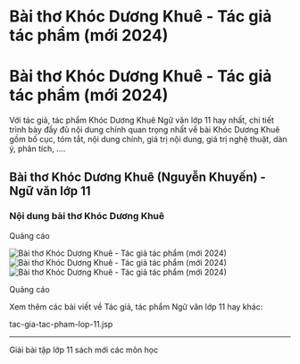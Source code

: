 # Bài thơ Khóc Dương Khuê - Tác giả tác phẩm (mới 2024)

# Bài thơ Khóc Dương Khuê - Tác giả tác phẩm (mới 2024)

Với tác giả, tác phẩm Khóc Dương Khuê Ngữ văn lớp 11 hay nhất, chi tiết trình bày đầy đủ nội dung chính quan trọng nhất về bài Khóc Dương Khuê gồm bố cục, tóm tắt, nội dung chính, giá trị nội dung, giá trị nghệ thuật, dàn ý, phân tích, ....

## Bài thơ Khóc Dương Khuê (Nguyễn Khuyến) - Ngữ văn lớp 11

### Nội dung bài thơ Khóc Dương Khuê

Quảng cáo

![Bài thơ Khóc Dương Khuê - Tác giả tác phẩm \(mới 2024\)](https://vietjack.com/ngu-van-11/images/khoc-duong-khue.PNG) ![Bài thơ Khóc Dương Khuê - Tác giả tác phẩm \(mới 2024\)](https://vietjack.com/ngu-van-11/images/khoc-duong-khue-1.PNG) ![Bài thơ Khóc Dương Khuê - Tác giả tác phẩm \(mới 2024\)](https://vietjack.com/ngu-van-11/images/khoc-duong-khue-2.PNG)

Quảng cáo

Xem thêm các bài viết về Tác giả, tác phẩm Ngữ văn lớp 11 hay khác:

tac-gia-tac-pham-lop-11.jsp

* * *

Giải bài tập lớp 11 sách mới các môn học
